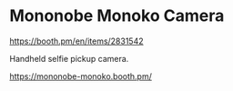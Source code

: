 # Mononobe Monoko Camera

https://booth.pm/en/items/2831542 

Handheld selfie pickup camera.

https://mononobe-monoko.booth.pm/